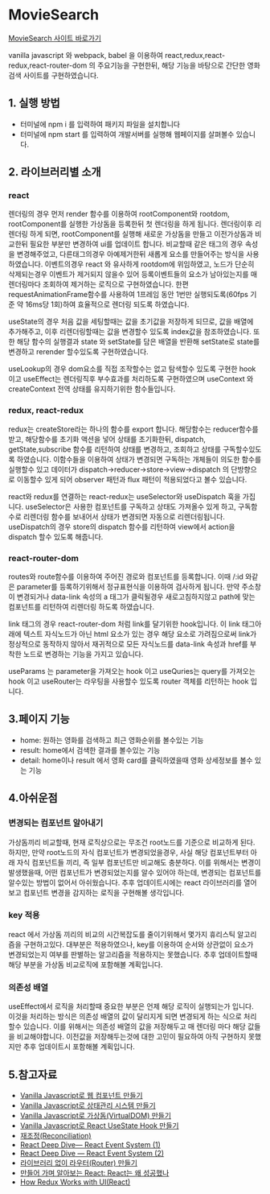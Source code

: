 # MovieSearch

[MovieSearch 사이트 바로가기](https://melodic-gelato-3b6088.netlify.app/)

vanilla javascript 와 webpack, babel 을 이용하여 react,redux,react-redux,react-router-dom 의 주요기능을 구현한뒤, 해당 기능을 바탕으로 간단한 영화 검색 사이트를 구현하였습니다.

## 1. 실행 방법

- 터미널에 npm i 를 입력하여 패키지 파일을 설치합니다
- 터미널에 npm start 를 입력하여 개발서버를 실행해 웹페이지를 살펴볼수 있습니다.

## 2. 라이브러리별 소개

### react

렌더링의 경우 먼저 render 함수를 이용하여 rootComponent와 rootdom, rootComponent를 실행한 가상돔을 등록한뒤 첫 렌더링을 하게 됩니다. 렌더링이후 리렌더링 하게 되면, rootComponent를 실행해 새로운 가상돔을 만들고 이전가상돔과 비교한뒤 필요한 부분만 변경하여 ui를 업데이트 합니다. 비교할때 같은 태그의 경우 속성을 변경해주었고, 다른태그의경우 아예제거한뒤 새롭게 요소를 만들어주는 방식을 사용하였습니다. 이벤트의경우 react 와 유사하게 rootdom에 위임하였고, 노드가 단순히 삭제되는경우 이벤트가 제거되지 않을수 있어 등록이벤트들의 요소가 남아있는지를 매 렌더링마다 조회하여 제거하는 로직으로 구현하였습니다. 한편 requestAnimationFrame함수를 사용하여 1프레임 동안 1번만 실행되도록(60fps 기준 약 16ms당 1회)하여 효율적으로 렌더링 되도록 하였습니다.

useState의 경우 처음 값을 세팅할때는 값을 초기값을 저장하게 되므로, 값을 배열에 추가해주고, 이후 리렌더링할때는 값을 변경할수 있도록 index값을 참조하였습니다. 또한 해당 함수의 실행결과 state 와 setState를 담은 배열을 반환해 setState로 state를 변경하고 rerender 할수있도록 구현하였습니다.

useLookup의 경우 dom요소를 직접 조작할수는 없고 탐색할수 있도록 구현한 hook 이고 useEffect는 렌더링직후 부수효과를 처리하도록 구현하였으며 useContext 와 createContext 전역 상태를 유지하기위한 함수들입니다.

### redux, react-redux

redux는 createStore라는 하나의 함수를 export 합니다. 해당함수는 reducer함수를 받고, 해당함수를 초기화 액션을 넣어 상태를 초기화한뒤, dispatch, getState,subscribe 함수를 리턴하여 상태를 변경하고, 조회하고 상태를 구독할수있도록 하였습니다. 이함수들을 이용하여 상태가 변경되면 구독하는 개체들이 의도한 함수를 실행할수 있고 데이터가 dispatch->reducer->store->view->dispatch 의 단방향으로 이동할수 있게 되어 observer 패턴과 flux 패턴이 적용되었다고 볼수 있습니다.

react와 redux를 연결하는 react-redux는 useSelector와 useDispatch 훅을 가집니다. useSelector은 사용한 컴포넌트를 구독하고 상태도 가져올수 있게 하고, 구독함수로 리렌더링 함수를 보내어서 상태가 변경되면 자동으로 리렌더링됩니다. useDispatch의 경우 store의 dispatch 함수를 리턴하여 view에서 action을 dispatch 할수 있도록 해줍니다.

### react-router-dom

routes와 route함수를 이용하여 주어진 경로와 컴포넌트를 등록합니다. 이때 /:id 와같은 parameter를 등록하기위해서 정규표현식을 이용하여 검사하게 됩니다. 만약 주소창이 변경되거나 data-link 속성의 a 태그가 클릭될경우 새로고침하지않고 path에 맞는 컴포넌트를 리턴하여 리렌더링 하도록 하였습니다.

link 태그의 경우 react-router-dom 처럼 link를 달기위한 hook입니다. 이 link 태그아래에 텍스트 자식노드가 아닌 html 요소가 있는 경우 해당 요소로 가려짐으로써 link가 정상적으로 동작하지 않아서 재귀적으로 모든 자식노드를 data-link 속성과 href를 부착한 노드로 변경하는 기능을 가지고 있습니다.

useParams 는 parameter을 가져오는 hook 이고 useQuries는 query를 가져오는 hook 이고 useRouter는 라우팅을 사용할수 있도록 router 객체를 리턴하는 hook 입니다.

## 3.페이지 기능

- home: 원하는 영화를 검색하고 최근 영화순위를 볼수있는 기능
- result: home에서 검색한 결과를 볼수있는 기능
- detail: home이나 result 에서 영화 card를 클릭하였을때 영화 상세정보를 볼수 있는 기능

## 4.아쉬운점

### 변경되는 컴포넌트 알아내기

가상돔끼리 비교할때, 현재 로직상으로는 무조건 root노드를 기준으로 비교하게 된다. 하지만, 만약 root노드의 자식 컴포넌트가 변경되었을경우, 사실 해당 컴포넌트부터 아래 자식 컴포넌트들 끼리, 즉 일부 컴포넌트만 비교해도 충분하다. 이를 위해서는 변경이 발생했을때, 어떤 컴포넌트가 변경되었는지를 알수 있어야 하는데, 변경되는 컴포넌트를 알수있는 방법이 없어서 아쉬웠습니다. 추후 업데이트시에는 react 라이브러리를 열어보고 컴포넌트 변경을 감지하는 로직을 구현해볼 생각입니다.

### key 적용

react 에서 가상돔 끼리의 비교의 시간복잡도를 줄이기위해서 몇가지 휴리스틱 알고리즘을 구현하고있다. 대부분은 적용하였으나, key를 이용하여 순서와 상관없이 요소가 변경되었는지 여부를 판별하는 알고리즘을 적용하지는 못했습니다. 추후 업데이트할때 해당 부분을 가상돔 비교로직에 포함해볼 계획입니다.

### 의존성 배열

useEffect에서 로직을 처리할때 중요한 부분은 언제 해당 로직이 실행되는가 입니다. 이것을 처리하는 방식은 의존성 배열의 값이 달리지게 되면 변경되게 하는 식으로 처리할수 있습니다. 이를 위해서는 의존성 배열의 값을 저장해두고 매 렌더링 마다 해당 값들을 비교해야합니다. 이전값을 저장해두는것에 대한 고민이 필요하여 아직 구현하지 못했지만 추후 업데이트시 포함해볼 계획입니다.

## 5.참고자료

- [Vanilla Javascript로 웹 컴포넌트 만들기](https://junilhwang.github.io/TIL/Javascript/Design/Vanilla-JS-Component/)
- [Vanilla Javascript로 상태관리 시스템 만들기](https://junilhwang.github.io/TIL/Javascript/Design/Vanilla-JS-Store/#_1-중앙-집중식-상태관리)
- [Vanilla Javascript로 가상돔(VirtualDOM) 만들기](https://junilhwang.github.io/TIL/Javascript/Design/Vanilla-JS-Virtual-DOM/)
- [Vanilla Javascript로 React UseState Hook 만들기](https://junilhwang.github.io/TIL/Javascript/Design/Vanilla-JS-Make-useSate-hook/)
- [재조정(Reconciliation)](https://ko.reactjs.org/docs/reconciliation.html)
- [React Deep Dive— React Event System (1)](https://blog.mathpresso.com/react-deep-dive-react-event-system-1-759523d90341)
- [React Deep Dive — React Event System (2)](https://blog.mathpresso.com/react-deep-dive-react-event-system-2-1d0ad028308b)
- [라이브러리 없이 라우터(Router) 만들기](https://fe-developers.kakaoent.com/2022/221124-router-without-library/)
- [만들어 가며 알아보는 React: React는 왜 성공했나](https://techblog.woowahan.com/8311/)
- [How Redux Works with UI(React)](https://blog.eunsukim.me/posts/how-redux-works-with-UI)
